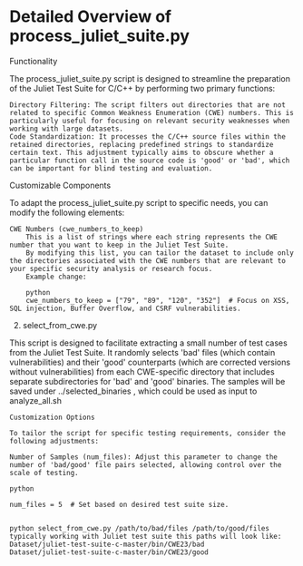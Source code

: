 # Detailed Overview of process_juliet_suite.py
Functionality

The process_juliet_suite.py script is designed to streamline the preparation of the Juliet Test Suite for C/C++ by performing two primary functions:

    Directory Filtering: The script filters out directories that are not related to specific Common Weakness Enumeration (CWE) numbers. This is particularly useful for focusing on relevant security weaknesses when working with large datasets.
    Code Standardization: It processes the C/C++ source files within the retained directories, replacing predefined strings to standardize certain text. This adjustment typically aims to obscure whether a particular function call in the source code is 'good' or 'bad', which can be important for blind testing and evaluation.

Customizable Components

To adapt the process_juliet_suite.py script to specific needs, you can modify the following elements:

    CWE Numbers (cwe_numbers_to_keep)
        This is a list of strings where each string represents the CWE number that you want to keep in the Juliet Test Suite.
        By modifying this list, you can tailor the dataset to include only the directories associated with the CWE numbers that are relevant to your specific security analysis or research focus.
        Example change:

        python
        cwe_numbers_to_keep = ["79", "89", "120", "352"]  # Focus on XSS, SQL injection, Buffer Overflow, and CSRF vulnerabilities.

2. select_from_cwe.py

  This script is designed to facilitate extracting a small number of test cases from the Juliet Test Suite. It randomly selects 'bad' files (which contain vulnerabilities) and their 'good' counterparts (which are corrected versions without vulnerabilities) from each CWE-specific directory that includes separate subdirectories for 'bad' and 'good' binaries. The samples will be saved under ../selected_binaries , which could be used as input to analyze_all.sh

    Customization Options

    To tailor the script for specific testing requirements, consider the following adjustments:

    Number of Samples (num_files): Adjust this parameter to change the number of 'bad/good' file pairs selected, allowing control over the scale of testing.

    python

    num_files = 5  # Set based on desired test suite size.


    python select_from_cwe.py /path/to/bad/files /path/to/good/files
    typically working with Juliet test suite this paths will look like:
    Dataset/juliet-test-suite-c-master/bin/CWE23/bad
    Dataset/juliet-test-suite-c-master/bin/CWE23/good
